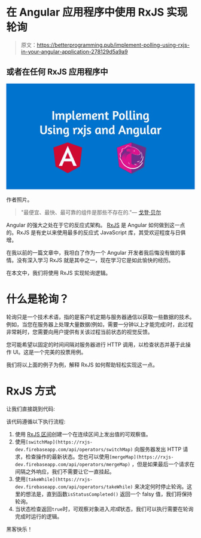 # 在 Angular 应用程序中使用 RxJS 实现轮询

> 原文：<https://betterprogramming.pub/implement-polling-using-rxjs-in-your-angular-application-278129d5a9a9>

## 或者在任何 RxJS 应用程序中

![](img/e3594c10b4c52fe492e553c3b113fe9f.png)

作者照片。

> "最便宜、最快、最可靠的组件是那些不存在的."— [戈登·贝尔](https://www.azquotes.com/quote/1058099)

Angular 的强大之处在于它的反应式架构。 [RxJS](https://rxjs-dev.firebaseapp.com/) 是 Angular 如何做到这一点的。RxJS 是有史以来使用最多的反应式 JavaScript 库，其受欢迎程度与日俱增。

在我以前的一篇文章中，我坦白了作为一个 Angular 开发者我后悔没有做的事情。没有深入学习 RxJS 就是其中之一，现在学习它是如此愉快的经历。

在本文中，我们将使用 RxJS 实现轮询逻辑。

# 什么是轮询？

轮询只是一个技术术语，指的是客户机定期与服务器通信以获取一些数据的技术。例如，当您在服务器上处理大量数据(例如，需要一分钟以上才能完成)时，此过程非常耗时，您需要向用户提供有关该过程当前状态的视觉反馈。

您可能希望以固定的时间间隔对服务器进行 HTTP 调用，以检查状态并基于此操作 UI。这是一个完美的投票用例。

我们将以上面的例子为例，解释 RxJS 如何帮助轻松实现这一点。

# RxJS 方式

让我们直接跳到代码:

该代码遵循以下执行流程:

1.  使用 [RxJS 区间](https://rxjs-dev.firebaseapp.com/api/index/function/interval)创建一个在连续区间上发出值的可观察值。
2.  使用`[switchMap](https://rxjs-dev.firebaseapp.com/api/operators/switchMap)` 向服务器发出 HTTP 请求，检查操作的最新状态。您也可以使用`[mergeMap](https://rxjs-dev.firebaseapp.com/api/operators/mergeMap)` ，但是如果最后一个请求在间隔之外响应，我们不需要让它一直挂起。
3.  使用`[takeWhile](https://rxjs-dev.firebaseapp.com/api/operators/takeWhile)` 来决定何时停止轮询。这里的想法是，直到函数`isStatusCompleted()` 返回一个 falsy 值，我们将保持轮询。
4.  当状态检查返回`true`时，可观察对象进入*完成*状态，我们可以执行需要在轮询完成时运行的逻辑。

黑客快乐！